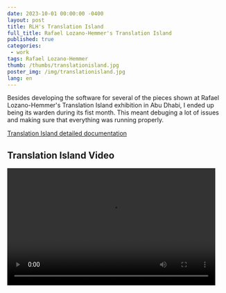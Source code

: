 ```yaml
---
date: 2023-10-01 00:00:00 -0400
layout: post
title: RLH's Translation Island
full_title: Rafael Lozano-Hemmer's Translation Island
published: true
categories:
 - work
tags: Rafael Lozano-Hemmer
thumb: /thumbs/translationisland.jpg
poster_img: /img/translationisland.jpg
lang: en
---
```



Besides developing the software for several of the pieces shown at Rafael Lozano-Hemmer's Translation Island exhibition in Abu Dhabi, I ended up being its warden during its fist month. This meant debuging a lot of issues and making sure that everything was running properly.


[Translation Island detailed documentation](https://www.lozano-hemmer.com/exhibitions/rafael_lozano-hemmer_translation_island_abu_dhabi_2023.php)


## Translation Island Video

<video class="videoborder" preload="metadata" width="480" height="270" controls  autoplay>
  <source src="https://www.lozano-hemmer.com/videos/artwork/rafael_lozano-hemmer_translation_island_demo_abu_dhabi_2023_pt_005.mp4#t=0.1"  type="video/mp4">
  <source src="https://www.lozano-hemmer.com/videos/artwork/rafael_lozano-hemmer_translation_island_demo_abu_dhabi_2023_pt_005.ogv#t=0.1"  type="video/ogg">
  <source src="https://www.lozano-hemmer.com/videos/artwork/rafael_lozano-hemmer_translation_island_demo_abu_dhabi_2023_pt_005.webm#t=0.1" type="video/webm">
    Your browser does not support the video tag.
</video>  